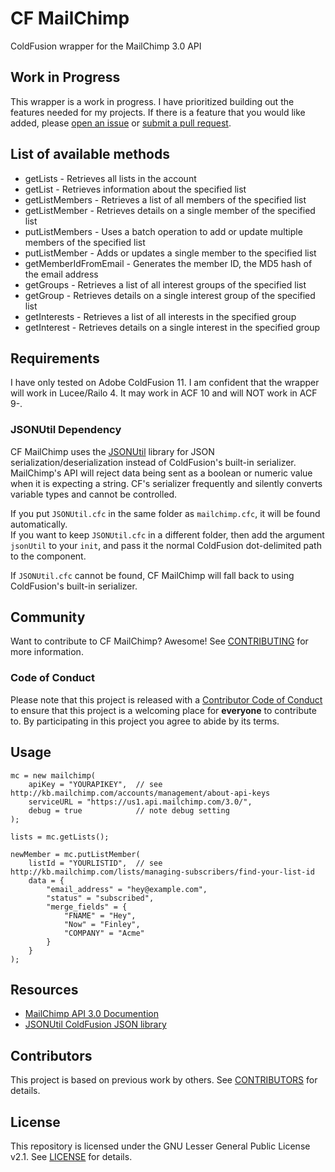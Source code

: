 # CF MailChimp
ColdFusion wrapper for the MailChimp 3.0 API

## Work in Progress
This wrapper is a work in progress. I have prioritized building out the features needed for my projects. 
If there is a feature that you would like added, please [open an issue](https://github.com/kevindb/cf-mailchimp/issues/new) or [submit a pull request](https://github.com/kevindb/cf-mailchimp/pulls).

## List of available methods
- getLists - Retrieves all lists in the account
- getList - Retrieves information about the specified list
- getListMembers - Retrieves a list of all members of the specified list
- getListMember - Retrieves details on a single member of the specified list
- putListMembers - Uses a batch operation to add or update multiple members of the specified list
- putListMember - Adds or updates a single member to the specified list
- getMemberIdFromEmail - Generates the member ID, the MD5 hash of the email address
- getGroups - Retrieves a list of all interest groups of the specified list
- getGroup - Retrieves details on a single interest group of the specified list
- getInterests - Retrieves a list of all interests in the specified group
- getInterest - Retrieves details on a single interest in the specified group

## Requirements
I have only tested on Adobe ColdFusion 11. I am confident that the wrapper will work in Lucee/Railo 4. It may work in ACF 10 and will NOT work in ACF 9-.

### JSONUtil Dependency
CF MailChimp uses the [JSONUtil](https://github.com/CFCommunity/jsonutil) library for JSON serialization/deserialization instead of ColdFusion's built-in serializer. MailChimp's API will reject data being sent as a boolean or numeric value when it is expecting a string. CF's serializer frequently and silently converts variable types and cannot be controlled.

If you put `JSONUtil.cfc` in the same folder as `mailchimp.cfc`, it will be found automatically.  
If you want to keep `JSONUtil.cfc` in a different folder, then add the argument `jsonUtil` to your `init`, and pass it the normal ColdFusion dot-delimited path to the component.

If `JSONUtil.cfc` cannot be found, CF MailChimp will fall back to using ColdFusion's built-in serializer.

## Community
Want to contribute to CF MailChimp? Awesome! See [CONTRIBUTING](CONTRIBUTING.md) for more information.

### Code of Conduct
Please note that this project is released with a [Contributor Code of Conduct](CODE_OF_CONDUCT.md) to ensure that this project is a welcoming place for **everyone** to contribute to. By participating in this project you agree to abide by its terms.

## Usage
```
mc = new mailchimp(
	apiKey = "YOURAPIKEY",	// see http://kb.mailchimp.com/accounts/management/about-api-keys
	serviceURL = "https://us1.api.mailchimp.com/3.0/",
	debug = true			// note debug setting
);

lists = mc.getLists();

newMember = mc.putListMember(
	listId = "YOURLISTID",	// see http://kb.mailchimp.com/lists/managing-subscribers/find-your-list-id
	data = {
		"email_address" = "hey@example.com",
		"status" = "subscribed",
		"merge_fields" = {
			"FNAME" = "Hey",
			"Now" = "Finley",
			"COMPANY" = "Acme"
		}
	}
);
```

## Resources
* [MailChimp API 3.0 Documention](http://developer.mailchimp.com/)
* [JSONUtil ColdFusion JSON library](https://github.com/CFCommunity/jsonutil)

## Contributors
This project is based on previous work by others. 
See [CONTRIBUTORS](CONTRIBUTORS.md) for details.

## License

This repository is licensed under the GNU Lesser General Public License v2.1. 
See [LICENSE](LICENSE) for details.
